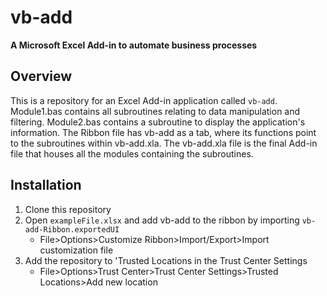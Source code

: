 # vb-add
**A Microsoft Excel Add-in to automate business processes**

## Overview

This is a repository for an Excel Add-in application called `vb-add`. Module1.bas contains all subroutines relating to data manipulation and filtering. Module2.bas contains a subroutine to display the application's information. The Ribbon file has vb-add as a tab, where its functions point to the subroutines within vb-add.xla. The vb-add.xla file is the final Add-in file that houses all the modules containing the subroutines.

## Installation

1. Clone this repository
2. Open `exampleFile.xlsx` and add vb-add to the ribbon by importing `vb-add-Ribbon.exportedUI`
    - File>Options>Customize Ribbon>Import/Export>Import customization file
3. Add the repository to 'Trusted Locations in the Trust Center Settings
    - File>Options>Trust Center>Trust Center Settings>Trusted Locations>Add new location